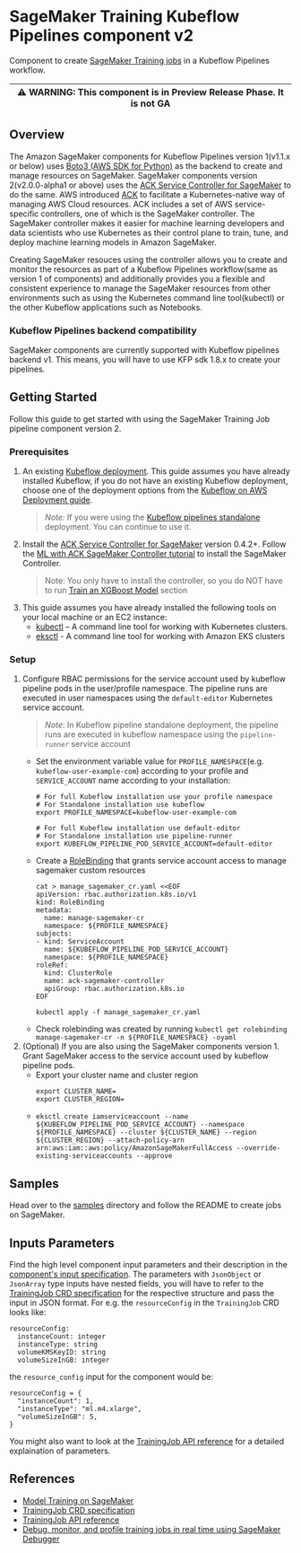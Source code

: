 # SageMaker Training Kubeflow Pipelines component v2

Component to create [SageMaker Training jobs](https://docs.aws.amazon.com/sagemaker/latest/dg/how-it-works-training.html) in a Kubeflow Pipelines workflow.

| :warning: WARNING: This component is in Preview Release Phase. It is not GA |
| --- |

## Overview

The Amazon SageMaker components for Kubeflow Pipelines version 1(v1.1.x or below) uses [Boto3 (AWS SDK for Python)](https://boto3.amazonaws.com/v1/documentation/api/latest/reference/services/sagemaker.html) as the backend to create and manage resources on SageMaker. SageMaker components version 2(v2.0.0-alpha1 or above) uses the [ACK Service Controller for SageMaker](https://github.com/aws-controllers-k8s/sagemaker-controller) to do the same. AWS introduced [ACK](https://aws-controllers-k8s.github.io/community/) to facilitate a Kubernetes-native way of managing AWS Cloud resources. ACK includes a set of AWS service-specific controllers, one of which is the SageMaker controller. The SageMaker controller makes it easier for machine learning developers and data scientists who use Kubernetes as their control plane to train, tune, and deploy machine learning models in Amazon SageMaker.

Creating SageMaker resouces using the controller allows you to create and monitor the resources as part of a Kubeflow Pipelines workflow(same as version 1 of components) and additionally provides you a flexible and consistent experience to manage the SageMaker resources from other environments such as using the Kubernetes command line tool(kubectl) or the other Kubeflow applications such as Notebooks.

### Kubeflow Pipelines backend compatibility
SageMaker components are currently supported with Kubeflow pipelines backend v1. This means, you will have to use KFP sdk 1.8.x to create your pipelines.

## Getting Started

Follow this guide to get started with using the SageMaker Training Job pipeline component version 2.
### Prerequisites
1. An existing [Kubeflow deployment](https://awslabs.github.io/kubeflow-manifests/docs/deployment/). This guide assumes you have already installed Kubeflow, if you do not have an existing Kubeflow deployment, choose one of the deployment options from the [Kubeflow on AWS Deployment guide](https://awslabs.github.io/kubeflow-manifests/docs/deployment/).
    > *Note:* If you were using the [Kubeflow pipelines standalone](https://www.kubeflow.org/docs/components/pipelines/installation/standalone-deployment/#deploying-kubeflow-pipelines) deployment. You can continue to use it.
1. Install the [ACK Service Controller for SageMaker](https://github.com/aws-controllers-k8s/sagemaker-controller) version 0.4.2+. Follow the [ML with ACK SageMaker Controller tutorial](https://aws-controllers-k8s.github.io/community/docs/tutorials/sagemaker-example/) to install the SageMaker Controller.
    > Note: You only have to install the controller, so you do NOT have to run [Train an XGBoost Model](https://aws-controllers-k8s.github.io/community/docs/tutorials/sagemaker-example/#train-an-xgboost-model) section
1. This guide assumes you have already installed the following tools on your local machine or an EC2 instance:
    - [kubectl](https://docs.aws.amazon.com/eks/latest/userguide/install-kubectl.html) – A command line tool for working with Kubernetes clusters.
    - [eksctl](https://docs.aws.amazon.com/eks/latest/userguide/eksctl.html) - A command line tool for working with Amazon EKS clusters

### Setup
1. Configure RBAC permissions for the service account used by kubeflow pipeline pods in the user/profile namespace. The pipeline runs are executed in user namespaces using the `default-editor` Kubernetes service account.
    > *Note*: In Kubeflow pipeline standalone deployment, the pipeline runs are executed in kubeflow namespace using the `pipeline-runner` service account
    - Set the environment variable value for `PROFILE_NAMESPACE`(e.g. `kubeflow-user-example-com`) according to your profile and `SERVICE_ACCOUNT` name according to your installation:
        ```
        # For full Kubeflow installation use your profile namespace
        # For Standalone installation use kubeflow
        export PROFILE_NAMESPACE=kubeflow-user-example-com
        
        # For full Kubeflow installation use default-editor
        # For Standalone installation use pipeline-runner
        export KUBEFLOW_PIPELINE_POD_SERVICE_ACCOUNT=default-editor
        ```
    - Create a [RoleBinding](https://kubernetes.io/docs/reference/access-authn-authz/rbac/#rolebinding-example) that grants service account access to manage sagemaker custom resources
        ```
        cat > manage_sagemaker_cr.yaml <<EOF
        apiVersion: rbac.authorization.k8s.io/v1
        kind: RoleBinding
        metadata:
          name: manage-sagemaker-cr
          namespace: ${PROFILE_NAMESPACE}
        subjects:
        - kind: ServiceAccount
          name: ${KUBEFLOW_PIPELINE_POD_SERVICE_ACCOUNT}
          namespace: ${PROFILE_NAMESPACE}
        roleRef:
          kind: ClusterRole
          name: ack-sagemaker-controller
          apiGroup: rbac.authorization.k8s.io
        EOF

        kubectl apply -f manage_sagemaker_cr.yaml
        ```
    - Check rolebinding was created by running `kubectl get rolebinding manage-sagemaker-cr -n ${PROFILE_NAMESPACE} -oyaml`    
1. (Optional) If you are also using the SageMaker components version 1. Grant SageMaker access to the service account used by kubeflow pipeline pods.
    - Export your cluster name and cluster region
      ```
      export CLUSTER_NAME=
      export CLUSTER_REGION=
      ```
    - ```
      eksctl create iamserviceaccount --name ${KUBEFLOW_PIPELINE_POD_SERVICE_ACCOUNT} --namespace ${PROFILE_NAMESPACE} --cluster ${CLUSTER_NAME} --region ${CLUSTER_REGION} --attach-policy-arn arn:aws:iam::aws:policy/AmazonSageMakerFullAccess --override-existing-serviceaccounts --approve
      ```

## Samples
Head over to the [samples](./samples/) directory and follow the README to create jobs on SageMaker.

## Inputs Parameters
Find the high level component input parameters and their description in the [component's input specification](./component.yaml). The parameters with `JsonObject` or `JsonArray` type inputs have nested fields, you will have to refer to the [TrainingJob CRD specification](https://aws-controllers-k8s.github.io/community/reference/sagemaker/v1alpha1/trainingjob/) for the respective structure and pass the input in JSON format. For e.g. the `resourceConfig` in the `TrainingJob` CRD looks like:

```
resourceConfig: 
  instanceCount: integer
  instanceType: string
  volumeKMSKeyID: string
  volumeSizeInGB: integer
```

the `resource_config` input for the component would be:

```
resourceConfig = {
  "instanceCount": 1,
  "instanceType": "ml.m4.xlarge",
  "volumeSizeInGB": 5,
}
```

You might also want to look at the [TrainingJob API reference](https://docs.aws.amazon.com/sagemaker/latest/APIReference/API_CreateTrainingJob.html) for a detailed explaination of parameters.

## References
- [Model Training on SageMaker](https://docs.aws.amazon.com/sagemaker/latest/dg/how-it-works-training.html)
- [TrainingJob CRD specification](https://aws-controllers-k8s.github.io/community/reference/sagemaker/v1alpha1/trainingjob/)
- [TrainingJob API reference](https://docs.aws.amazon.com/sagemaker/latest/APIReference/API_CreateTrainingJob.html)
- [Debug, monitor, and profile training jobs in real time using SageMaker Debugger](https://docs.aws.amazon.com/sagemaker/latest/dg/train-debugger.html)